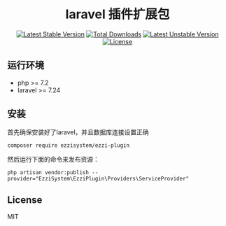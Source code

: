 <h1 align="center">laravel 插件扩展包</h1>

<p align="center">
<a href="https://packagist.org/packages/ezzisystem/ezzi-plugin"><img src="https://poser.pugx.org/ezzisystem/ezzi-plugin/v/stable" alt="Latest Stable Version"></a>
<a href="https://packagist.org/packages/ezzisystem/ezzi-plugin"><img src="https://poser.pugx.org/ezzisystem/ezzi-plugin/downloads" alt="Total Downloads"></a>
<a href="https://packagist.org/packages/ezzisystem/ezzi-plugin"><img src="https://poser.pugx.org/ezzisystem/ezzi-plugin/v/unstable" alt="Latest Unstable Version"></a>
<a href="https://packagist.org/packages/ezzisystem/ezzi-plugin"><img src="https://poser.pugx.org/ezzisystem/ezzi-plugin/license" alt="License"></a>
</p>

## 运行环境

- php >= 7.2
- laravel >= 7.24

## 安装

首先确保安装好了laravel，并且数据库连接设置正确

```Shell
composer require ezzisystem/ezzi-plugin
```

然后运行下面的命令来发布资源：

```shell
php artisan vendor:publish --provider="EzziSystem\EzziPlugin\Providers\ServiceProvider"
```

## License

MIT

